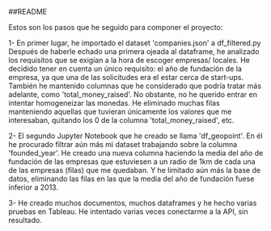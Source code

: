 ##README

Estos son los pasos que he seguido para componer el proyecto:

1- En primer lugar, he importado el dataset 'companies.json' a df_filtered.py
Después de haberle echado una primera ojeada al dataframe, he analizado los requisitos que se exigían a la hora de escoger empresas/ locales.
He decidido tener en cuenta un único requisito: el año de fundación de la empresa, ya que una de las solicitudes era el estar cerca de start-ups. También he mantenido columnas que he considerado que podría tratar más adelante, como 'total_money_raised'. No obstante, no he querido entrar en intentar homogeneizar las monedas. He eliminado muchas filas manteniendo aquellas que tuvieran únicamente los valores que me interesaban, quitando los 0 de la columna 'total_money_raised', etc.

2- El segundo Jupyter Notebook que he creado se llama 'df_geopoint'. En él he procurado filtrar aún más mi dataset trabajando sobre la columna 'founded_year'. He creado una nueva columna haciendo la media del año de fundación de las empresas que estuviesen a un radio de 1km de cada una de las empresas (filas) que me quedaban. Y he limitado aún más la base de datos, eliminando las filas en las que la media del año de fundación fuese inferior a 2013. 

3- He creado muchos documentos, muchos dataframes y he hecho varias pruebas en Tableau. He intentado varias veces conectarme a la API, sin resultado. 